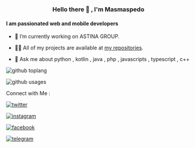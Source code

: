 <h3 align="center">Hello there 👋 , I'm Masmaspedo</h3>
<h4 align="left" >I am passionated web and mobile developers</h4>

- 🔭 I’m currently working on ASTINA GROUP.
- 👨‍💻 All of my projects are available at [my repositories](https://github.com/masmaspedo?tab=repositories).

- 💬 Ask me about python , kotlin , java , php , javascripts , typescript , c++


![github toplang](https://github-readme-stats.vercel.app/api?username=masmaspedo&show_icons=true&locale=en&theme=synthwave&hide_border=true&count_private)

![github usages](https://github-readme-stats.vercel.app/api/top-langs?username=masmaspedo&show_icons=true&locale=en&layout=compact&theme=synthwave&hide_border=true&count_private)

Connect with Me :

<a href="https://twitter.com/kochengsans" target="_blank"><img src="https://img.shields.io/badge/Twitter%20@kochengsans-%2300acee.svg?&style=flat-square&logo=twitter&logoColor=white" alt="twitter" />
</a>

<a href="https://instagram.com/hamstar_o" target="_blank"><img src="https://img.shields.io/badge/Instagram%20@hamstar_o-%23ff057e.svg?&style=flat-square&logo=instagram&logoColor=white" alt="instagram" />
</a>

<a href="https://facebook.com/bluespada" target="_blank"><img src="https://img.shields.io/badge/Facebook%20@bluespada-%231877F2.svg?&style=flat-square&logo=facebook&logoColor=white" alt="facebook" />
</a>

<a href="https://t.me/unfaedah" target="_blank"><img src="https://img.shields.io/badge/Facebook%20@unfaedah-%230088CC.svg?&style=flat-square&logo=telegram&logoColor=white" alt="telegram" />
</a>



